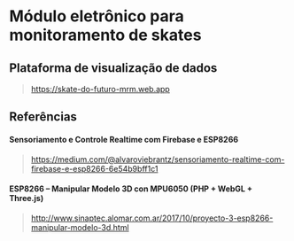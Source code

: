 # Módulo eletrônico para monitoramento de skates

## Plataforma de visualização de dados

> https://skate-do-futuro-mrm.web.app

## Referências

#### Sensoriamento e Controle Realtime com Firebase e ESP8266

> https://medium.com/@alvaroviebrantz/sensoriamento-realtime-com-firebase-e-esp8266-6e54b9bff1c1

#### ESP8266 – Manipular Modelo 3D con MPU6050 (PHP + WebGL + Three.js)

> http://www.sinaptec.alomar.com.ar/2017/10/proyecto-3-esp8266-manipular-modelo-3d.html